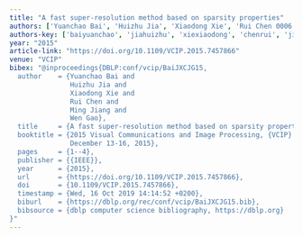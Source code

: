 ```yaml
---
title: "A fast super-resolution method based on sparsity properties"
authors: ['Yuanchao Bai', 'Huizhu Jia', 'Xiaodong Xie', 'Rui Chen 0006', 'Ming Jiang 0001', 'Wen Gao 0001']
authors-key: ['baiyuanchao', 'jiahuizhu', 'xiexiaodong', 'chenrui', 'jiangming', 'gaowen']
year: "2015"
article-link: "https://doi.org/10.1109/VCIP.2015.7457866"
venue: "VCIP"
bibex: "@inproceedings{DBLP:conf/vcip/BaiJXCJG15,
  author    = {Yuanchao Bai and
               Huizhu Jia and
               Xiaodong Xie and
               Rui Chen and
               Ming Jiang and
               Wen Gao},
  title     = {A fast super-resolution method based on sparsity properties},
  booktitle = {2015 Visual Communications and Image Processing, {VCIP} 2015, Singapore,
               December 13-16, 2015},
  pages     = {1--4},
  publisher = {{IEEE}},
  year      = {2015},
  url       = {https://doi.org/10.1109/VCIP.2015.7457866},
  doi       = {10.1109/VCIP.2015.7457866},
  timestamp = {Wed, 16 Oct 2019 14:14:52 +0200},
  biburl    = {https://dblp.org/rec/conf/vcip/BaiJXCJG15.bib},
  bibsource = {dblp computer science bibliography, https://dblp.org}
}"
---
```

